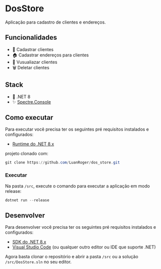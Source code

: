 # DosStore

Aplicação para cadastro de clientes e endereços.

## Funcionalidades

- 🧍 Cadastrar clientes
- 🏠 Cadastrar endereços para clientes
- 👤 Vusualiazar clientes
- 🗑️ Deletar clientes

## Stack

- 🚀 .NET 8
- ✨ [Spectre.Console](https://spectreconsole.net)

## Como executar

Para executar você precisa ter os seguintes pré requisitos instalados e configurados:

- [Runtime do .NET 8.x](https://dotnet.microsoft.com/pt-br/download/dotnet/8.0)

projeto clonado com:

```powershell
git clone https://github.com/LuanRoger/dos_store.git
```

### Executar

Na pasta `/src`, execute o comando para executar a aplicação em modo release:

```powershell
dotnet run --release
```

## Desenvolver

Para desenvolver você precisa ter os seguintes pré requisitos instalados e configurados:

- [SDK do .NET 8.x](https://dotnet.microsoft.com/pt-br/download/dotnet/8.0)
- [Visual Studio Code](https://code.visualstudio.com/) (ou qualquer outro editor ou IDE que suporte .NET)

Agora basta clonar o repositório e abrir a pasta `/src` ou a solução `/src/DosStore.sln` no seu editor.
